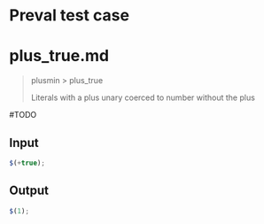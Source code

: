 # Preval test case

# plus_true.md

> plusmin > plus_true
>
> Literals with a plus unary coerced to number without the plus

#TODO

## Input

`````js filename=intro
$(+true);
`````

## Output

`````js filename=intro
$(1);
`````
